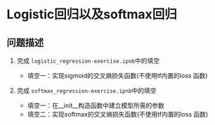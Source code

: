 # Logistic回归以及softmax回归


## 问题描述
1. 完成 `logistic_regression-exercise.ipnb`中的填空
   * 填空一：实现sigmoid的交叉熵损失函数(不使用tf内置的loss 函数)
   
1. 完成 `softmax_regression-exercise.ipnb`中的填空
    * 填空一：在__init__构造函数中建立模型所需的参数
    * 填空二：实现softmax的交叉熵损失函数(不使用tf内置的loss 函数)


